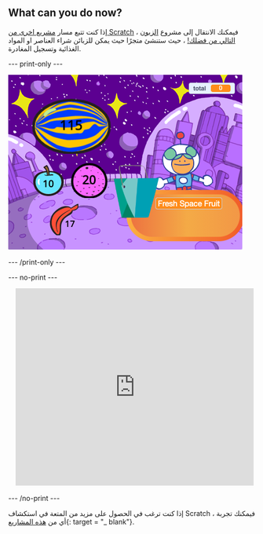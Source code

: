 ## What can you do now?


إذا كنت تتبع مسار [مشريع اخرى من Scratch](https://projects.raspberrypi.org/en/raspberrypi/more-scratch) ، فيمكنك الانتقال إلى مشروع [الزبون التالي من فضلك!](https://projects.raspberrypi.org/en/projects/next-customer-please) ، حيث ستنشئ متجرًا حيث يمكن للزبائن شراء العناصر او المواد الغذائية وتسجيل المغادرة.

--- print-only ---

![الزبون التالي من فضلك](images/next-customer-please.png)

--- /print-only ---

--- no-print ---

<div class="scratch-preview" style="margin-left: 15px;">
  <iframe allowtransparency="true" width="485" height="402" src="https://scratch.mit.edu/projects/embed/528696418/?autostart=false" frameborder="0"></iframe>
</div>

--- /no-print ---

إذا كنت ترغب في الحصول على مزيد من المتعة في استكشاف Scratch ، فيمكنك تجربة أي من [هذه المشاريع](https://projects.raspberrypi.org/en/projects?software%5B%5D=scratch&curriculum%5B%5D=%201){: target = "_ blank"}.
